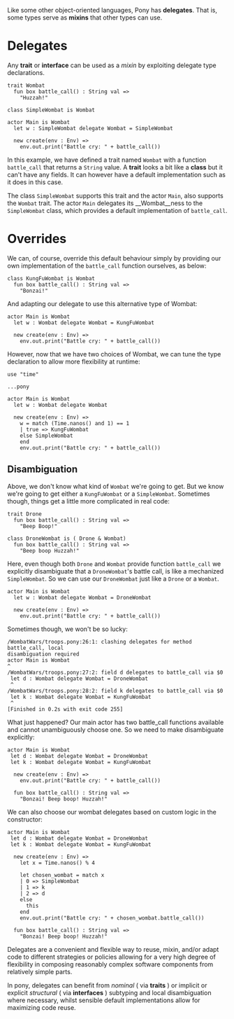 Like some other object-oriented languages, Pony has __delegates__. That is, 
some types serve as __mixins__ that other types can use.

# Delegates

Any __trait__ or __interface__ can be used as a _mixin_ by exploiting delegate 
type declarations.

```pony
trait Wombat
  fun box battle_call() : String val =>
    "Huzzah!"

class SimpleWombat is Wombat

actor Main is Wombat
  let w : SimpleWombat delegate Wombat = SimpleWombat

  new create(env : Env) =>
    env.out.print("Battle cry: " + battle_call())
```  

In this example, we have defined a trait named `Wombat` with a function 
`battle_call` that returns a `String` value. A __trait__ looks a bit like a
__class__ but it can't have  any fields. It can however have a default
implementation such as it does in this case.

The class `SimpleWombat` supports this trait and the actor `Main`, also 
supports the `Wombat` trait. The actor `Main` delegates its __Wombat__ness to
the `SimpleWombat`  class, which provides a default implementation of
`battle_call`.

# Overrides

We can, of course, override this default behaviour simply by providing our own 
implementation of the `battle_call` function ourselves, as below:

```pony
class KungFuWombat is Wombat
  fun box battle_call() : String val =>
    "Bonzai!"
```

And adapting our delegate to use this alternative type of Wombat:

```pony
actor Main is Wombat
  let w : Wombat delegate Wombat = KungFuWombat

  new create(env : Env) =>
    env.out.print("Battle cry: " + battle_call())
```

However, now that we have two choices of Wombat, we can tune the type 
declaration to allow more flexibility at runtime:

```pony
use "time"

...pony

actor Main is Wombat
  let w : Wombat delegate Wombat

  new create(env : Env) =>
    w = match (Time.nanos() and 1) == 1
    | true => KungFuWombat
    else SimpleWombat
    end
    env.out.print("Battle cry: " + battle_call())
```

## Disambiguation

Above, we don't know what kind of `Wombat` we're going to get. But we know 
we're going to get either a `KungFuWombat` or a `SimpleWombat`. Sometimes
though, things get a little more complicated in real code:

```pony
trait Drone
  fun box battle_call() : String val =>
    "Beep Boop!"

class DroneWombat is ( Drone & Wombat)
  fun box battle_call() : String val =>
    "Beep boop Huzzah!"
```

Here, even though both `Drone` and `Wombat` provide function `battle_call` we 
explicitly disambiguate that a `DroneWombat`'s battle call, is like a mechanized
`SimpleWombat`. So we can use our `DroneWombat` just like a `Drone` or a
`Wombat`.

```pony
actor Main is Wombat
  let w : Wombat delegate Wombat = DroneWombat

  new create(env : Env) =>
    env.out.print("Battle cry: " + battle_call())
```

Sometimes though, we won't be so lucky:

```shell
/WombatWars/troops.pony:26:1: clashing delegates for method battle_call, local 
disambiguation required
actor Main is Wombat
^
/WombatWars/troops.pony:27:2: field d delegates to battle_call via $0
 let d : Wombat delegate Wombat = DroneWombat
 ^
/WombatWars/troops.pony:28:2: field k delegates to battle_call via $0
 let k : Wombat delegate Wombat = KungFuWombat
 ^
[Finished in 0.2s with exit code 255]
```

What just happened? Our main actor has two battle_call functions available and
cannot unambiguously choose one. So we need to make disambiguate explicitly:

```pony
actor Main is Wombat
 let d : Wombat delegate Wombat = DroneWombat
 let k : Wombat delegate Wombat = KungFuWombat

  new create(env : Env) =>
    env.out.print("Battle cry: " + battle_call())

  fun box battle_call() : String val =>
    "Bonzai! Beep boop! Huzzah!"
```

We can also choose our wombat delegates based on custom logic in the 
constructor:

```pony
actor Main is Wombat
 let d : Wombat delegate Wombat = DroneWombat
 let k : Wombat delegate Wombat = KungFuWombat

  new create(env : Env) =>
    let x = Time.nanos() % 4

    let chosen_wombat = match x
    | 0 => SimpleWombat
    | 1 => k
    | 2 => d
    else
      this
    end
    env.out.print("Battle cry: " + chosen_wombat.battle_call())

  fun box battle_call() : String val =>
    "Bonzai! Beep boop! Huzzah!"
```

Delegates are a convenient and flexible way to reuse, mixin, and/or adapt
code to different strategies or policies allowing for a very high degree of
flexibility in composing reasonably complex software components from relatively 
simple parts.

In pony, delegates can benefit from _nominal_ ( via __traits__ ) or implicit or 
explicit _structural_ ( via __interfaces__ ) subtyping and local disambiguation 
where necessary, whilst sensible default implementations allow for maximizing
code reuse.

